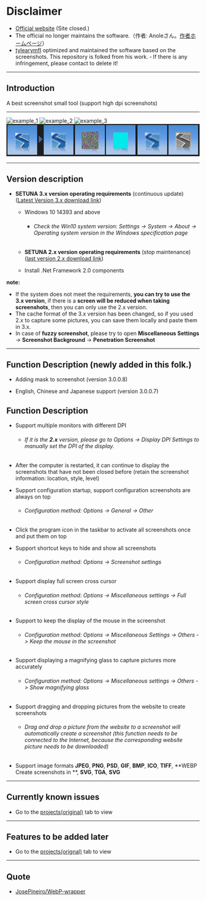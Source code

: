 # Disclaimer
- [Official website](http://www.clearunit.com/clearup/setuna2) (Site closed.)
- The official no longer maintains the software.（作者: Anoleさん。[作者ホームページ](http://www.clearunit.com/clearup/)）
- [tylearymfI](https://github.com/tylearymf) optimized and maintained the software based on the screenshots. This repository is folked from his work.
‐ If there is any infringement, please contact to delete it!

---

## Introduction
A best screenshot small tool (support high dpi screenshots) 

---

![example_1](Screenshots/example_1.png)
![example_2](Screenshots/example_2.png)
![example_3](Screenshots/example_3.png)
![Mask_sample](Screenshots/Mask_list.png)

---

## Version description
- **SETUNA 3.x version operating requirements** (continuous update) ([Latest Version 3.x download link](https://github.com/tylearymf/SETUNA2/releases))
  
  - Windows 10 14393 and above
  
    - ###### Check the Win10 system version: Settings -> System -> About -> Operating system version in the Windows specification page
  
  - **SETUNA 2.x version operating requirements** (stop maintenance) ([last version 2.x download link](https://github.com/tylearymf/SETUNA2/releases/tag/2.6.0))
  
  - Install .Net Framework 2.0 components

**note:**

- If the system does not meet the requirements, **you can try to use the 3.x version**, if there is a **screen will be reduced when taking screenshots**, then you can only use the 2.x version.
- The cache format of the 3.x version has been changed, so if you used 2.x to capture some pictures, you can save them locally and paste them in 3.x.
- In case of **fuzzy screenshot**, please try to open **Miscellaneous Settings** -> **Screenshot Background** -> **Penetration Screenshot**

---

## Function Description (newly added in this folk.)

- Adding mask to screenshot (version 3.0.0.8)

- English, Chinese and Japanese support (version 3.0.0.7)

## Function Description

- Support multiple monitors with different DPI

  - ###### If it is the **2.x** version, please go to Options -> Display DPI Settings to manually set the DPI of the display.

- After the computer is restarted, it can continue to display the screenshots that have not been closed before (retain the screenshot information: location, style, level)

- Support configuration startup, support configuration screenshots are always on top

  - ###### Configuration method: Options -> General -> Other

- Click the program icon in the taskbar to activate all screenshots once and put them on top

- Support shortcut keys to hide and show all screenshots

  - ###### Configuration method: Options -> Screenshot settings
  
- Support display full screen cross cursor

  - ###### Configuration method: Options -> Miscellaneous settings -> Full screen cross cursor style

- Support to keep the display of the mouse in the screenshot

  - ###### Configuration method: Options -> Miscellaneous Settings -> Others -> Keep the mouse in the screenshot

- Support displaying a magnifying glass to capture pictures more accurately

  - ###### Configuration method: Options -> Miscellaneous settings -> Others -> Show magnifying glass

- Support dragging and dropping pictures from the website to create screenshots

  - ###### Drag and drop a picture from the website to a screenshot will automatically create a screenshot (this function needs to be connected to the Internet, because the corresponding website picture needs to be downloaded)
  
- Support image formats **JPEG**, **PNG**, **PSD**, **GIF**, **BMP**, **ICO**, **TIFF**, **WEBP Create screenshots in **, **SVG**, **TGA**, **SVG**

---

## Currently known issues
- Go to the [projects(original)](https://github.com/tylearymf/SETUNA2/projects/1) tab to view

---

## Features to be added later
- Go to the [projects(orignal)](https://github.com/tylearymf/SETUNA2/projects/1) tab to view

---

## Quote
- [JosePineiro/WebP-wrapper](https://github.com/JosePineiro/WebP-wrapper)